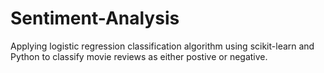 # Sentiment-Analysis
Applying logistic regression classification algorithm using scikit-learn and Python to classify movie reviews as either postive or negative.
